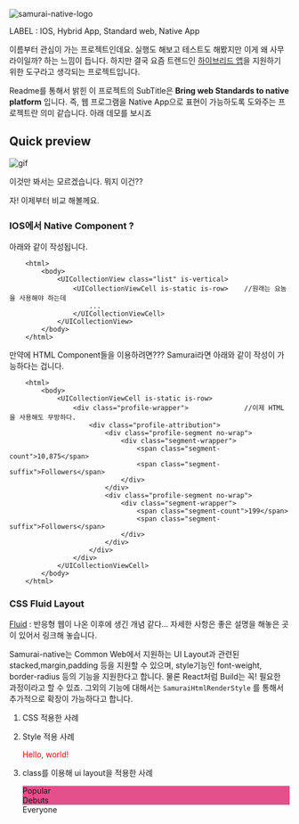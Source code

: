 ![samurai-native-logo](https://raw.githubusercontent.com/TeamSEGO/github-trend-kr/master/img/012-14.png)

LABEL :  IOS, Hybrid App, Standard web, Native App

 이름부터 관심이 가는 프로젝트인데요. 실행도 해보고 테스트도 해봤지만 이게 왜 사무라이일까? 하는 느낌이 듭니다.
하지만 결국 요즘 트렌드인 [하이브리드 앱](http://rctown.tistory.com/57)을 지원하기 위한 도구라고 생각되는 프로젝트입니다.

Readme를 통해서 밝힌 이 프로젝트의 SubTitle은 <b>Bring web Standards to native platform</b> 입니다. 즉, 웹 프로그램을 Native App으로 표현이 가능하도록 도와주는 프로젝트란 의미 같습니다. 아래 데모를 보시죠

## Quick preview

![gif](https://raw.githubusercontent.com/TeamSEGO/github-trend-kr/master/img/012-14.gif)

이것만 봐서는 모르겠습니다. 뭐지 이건??

자! 이제부터 비교 해볼께요.

### IOS에서 Native Component ?

  아래와 같이 작성됩니다.

		<html>
			<body>
				<UICollectionView class="list" is-vertical>
					<UICollectionViewCell is-static is-row>    //원래는 요놈을 사용해야 하는데
						...
					</UICollectionViewCell>
				</UICollectionView>
			</body>
		</html>

  만약에 HTML Component들을 이용하려면??? Samurai라면 아래와 같이 작성이 가능하다는 겁니다.

		<html>
		    <body>
		        <UICollectionViewCell is-static is-row>
		            <div class="profile-wrapper">              //이제 HTML을 사용해도 무방하다.
		                <div class="profile-attribution">
		                    <div class="profile-segment no-wrap">
		                        <div class="segment-wrapper">
		                            <span class="segment-count">10,875</span>
		                            <span class="segment-suffix">Followers</span>
		                        </div>
		                    </div>
		                    <div class="profile-segment no-wrap">
		                        <div class="segment-wrapper">
		                            <span class="segment-count">199</span>
		                            <span class="segment-suffix">Followers</span>
		                        </div>
		                    </div>
		                </div>
		            </div>
		        </UICollectionViewCell>
		    </body>
		</html>


### CSS Fluid Layout

  [Fluid](http://www.nextree.co.kr/p8622/) : 반응형 웹이 나온 이후에 생긴 개념 같다... 자세한 사항은 좋은 설명을 해놓은 곳이 있어서 링크해 놓습니다.

  Samurai-native는 Common Web에서 지원하는 UI Layout과 관련된 stacked,margin,padding 등을 지원할 수 있으며, style기능인 font-weight, border-radius 등의 기능을 지원한다고 합니다. 물론 React처럼 Build는 꼭! 필요한 과정이라고 할 수 있죠. 그외의 기능에 대해서는 ``SamuraiHtmlRenderStyle`` 를 통해서 추가적으로 확장이 가능하다고 합니다.

  1. CSS 적용한 사례

		<html>
		    <head>
		        <link rel="stylesheet" type="text/css" href="../css/normalize.css"/>
		        <link rel="stylesheet" type="text/css" href="../css/main.css"/>
		    </head>
		</html>

  2. Style 적용 사례

		<html>
			<body>
				<p style="color: red;">
	            	Hello, world!
	        	</p>
			</body>
		</html>

  3. class를 이용해 ui layout을 적용한 사례

		<html>
		    <body>
		        <div class="tab-bar">
		            <div class="tab">Popular</div>
		            <div class="tab">Debuts</div>
		            <div class="tab">Everyone</div>
		        </div>
		        <style>
		            .tab-bar {
		                display: block;
		                width: 100%;
		                height: 34px;
		                background-color: #e5508c;
		                /* box-shadow: 0px 0.5px 0.5px black; */
		                z-index: 2;
		            }

		            .tab {
		                float: left;
		                display: block;
		                width: 33.33%;
		                height: 34px;
		                font-size: 14px;
		                line-height: 34px;
		                color: #fff 0.75;
		                text-align: center;
		                font-weight: normal;
		            }
		            ...
		        </style>
		    </body>
		</html>

합치는 일도 간단하게 html을 그대로 사용하면 된다고 합니다. 첫번째 소스는 보통 아래와 같이 작성된다고 합니다.

		- (void)viewDidLoad
		{
		    [super viewDidLoad];
		}

그런데 Samurai에서는 WOW, 이렇게 Html을 직접 불러서 사용이 가능하다고 하네요. 앞에 내용에서는 IOS APP 개발에 대해서 지식이 거의 없어서 별거 아니구나 했지만.. 여기서 한번 놀랍다는 생각이 드는군요. 이제 IOS App개발에 대한 부담이 많이 줄어들지 않을까?
그런데 의문점이 한가지 더 생기더군요... Event Handling을 어떻게 할까? 해답에 대한 내용도 잘 정리가 되어 있었습니다.

		@implementation MyViewController

		- (void)viewDidLoad
		{
		    [self loadViewTemplate:@"/www/html/dribbble-index.html"];
		//  [self loadViewTemplate:@"http://localhost:8000/html/dribbble-index.html"];
		}

		- (void)dealloc
		{
		    [self unloadViewTemplate];
		}

		- (void)onTemplateLoading {}
		- (void)onTemplateLoaded {}
		- (void)onTemplateFailed {}
		- (void)onTemplateCancelled {}

		@end

만약에 웹에서 처럼 click Event를 Handling하기 위해서는 event function을 정의하고 onclick에 대항 function을 호출 하는 구조로 실행하는 것이 일반적일 것입니다. samurai-native에서도 마찬가지였습니다.

- view 파일

		<div onclick="signal('hello')">
		    Click here
		</div>
		<div onswipe-left="signal('next')" onswipe-right="signal('prev')">
		    Swipe left or right
		</div>

- view Controller 파일

		@implementation MyViewController

		handleSignal( hello )
		{
		    [self something];
		}

		handleSignal( prev )
		{
		    [self something];
		}

		handleSignal( next )
		{
		    [self something];
		}

		@end

samurai에서 쓰는 용어 인지 IOS APP개발에서 쓰는 용어인지 정확하지는 않습니다만 Signal이라고 합더군요. 따라서 Signal에 호출하고자 하는 Name값 같은 것을 이용하면 된다고 합니다. Data는 그럼 어떻게 넘길까?에 대한 의문도 생겼지만 Samurai에서는 parameter를 직접 function에 넘기기 보다는 객체에 있는 값을 직접 Access하는 형식 같습니다.

### Data Binding

	 <html>
	    <body>

	        ...

	        <div name="author">
	            <img name="avatar"/>
	            <div>
	                <div name="title"/>
	                <div>by <span name="name"/></div>
	            </div>
	        </div>

	        ...

	    </body>
	</html>

html이 위와 같이 작성이 되어 있다면... ViewController에서는 해당 DOM객체의 ``name``값을 이용해서 값을 가져오게 했더군요

	@implementation MyViewController

	...

	- (void)reloadData
	{
	    self[@"author"] = @{
	        @"avatar" : "xxx.jpg",
	        @"title"  : @"Hello",
	        @"name"   : @"World"
	    };
	}

	@end

Readme를 통해서 더 많은 내용들이 작성되어 있습니다. 꼭 방문해 보시길 바랍니다.
전체적으로 Samurai-native에 대해서는 꽤 긍정적으로 평가됩니다. 그 동안 Standard Web에만 익숙해져 있던 사람들도 IOS APP개발에 러닝커브가 그리 높지 않게 만들어주는 이점을 주고 있는 것 같습니다.

  [Roadmap](https://github.com/hackers-painters/samurai-native/wiki/TodoList)

 또한 꽤 오랜시간을 준비하여 왔다는 흔적과 그에 대한 output 품질이 높아 보였습니다.  감사합니다.


##License

  samurai-native is licensed under the MIT License.

<div style="text-align:right">
 Written by: 강성동(Russell.Kang)
</div>
